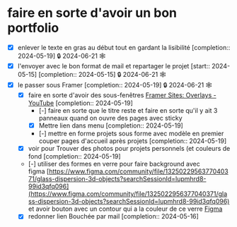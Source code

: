 
# faire en sorte d'avoir un bon portfolio
- [X] enlever le texte en gras au début tout en gardant la lisibilité  [completion:: 2024-05-19] 🔒 2024-06-21 🕸️ 
- [X] l'envoyer avec le bon format de mail et repartager le projet  [start:: 2024-05-15]  [completion:: 2024-05-15] 🔒 2024-06-21 🕸️ 
- [X] le passer sous Framer  [completion:: 2024-05-19] 🔒 2024-06-21 🕸️ 
	- [X] faire en sorte d'avoir des sous-fenêtres [Framer Sites: Overlays - YouTube](https://youtu.be/4cQ2McgDWk0?si=It2psjsuVENPQL-F&t=28)  [completion:: 2024-05-19]
		- [-] faire en sorte que le titre reste et faire en sorte qu'il y ait 3 panneaux quand on ouvre des pages avec sticky
		- [X] Mettre lien dans menu  [completion:: 2024-05-19]
		- [-] mettre en forme projets sous forme avec modèle en premier		 couper pages d'accueil après projets  [completion:: 2024-05-19]
	- [X] voir pour Trouver des photos pour projets personnels (et couleurs de fond  [completion:: 2024-05-19]
	- [-] utiliser des formes en verre pour faire background avec figma [https://www.figma.com/community/file/1325022956377040371/glass-dispersion-3d-objects?searchSessionId=lupmhrd8-99id3qfq096](https://www.figma.com/community/file/1325022956377040371/glass-dispersion-3d-objects?searchSessionId=lupmhrd8-99id3qfq096) et avoir bouton avec un contour qui a la couleur de ce verre [Figma](https://www.figma.com/file/9NbImxeNLq2waRprxYb90M/Trendy-Buttons-(Community)?type=design&node-id=0-1&mode=design&t=8ymhI3wvAbd2apXd-0)
	- [X] redonner lien Bouchée par mail  [completion:: 2024-05-16]